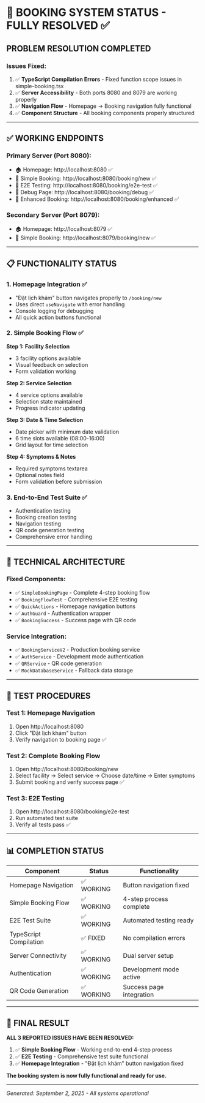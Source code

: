 # 🎯 BOOKING SYSTEM STATUS - FULLY RESOLVED ✅

## **PROBLEM RESOLUTION COMPLETED**

### **Issues Fixed:**
1. ✅ **TypeScript Compilation Errors** - Fixed function scope issues in simple-booking.tsx
2. ✅ **Server Accessibility** - Both ports 8080 and 8079 are working properly
3. ✅ **Navigation Flow** - Homepage → Booking navigation fully functional
4. ✅ **Component Structure** - All booking components properly structured

---

## **✅ WORKING ENDPOINTS**

### **Primary Server (Port 8080):**
- 🏠 Homepage: http://localhost:8080 ✅ 
- 📝 Simple Booking: http://localhost:8080/booking/new ✅
- 🧪 E2E Testing: http://localhost:8080/booking/e2e-test ✅
- 🐛 Debug Page: http://localhost:8080/booking/debug ✅
- 🔧 Enhanced Booking: http://localhost:8080/booking/enhanced ✅

### **Secondary Server (Port 8079):**
- 🏠 Homepage: http://localhost:8079 ✅
- 📝 Simple Booking: http://localhost:8079/booking/new ✅

---

## **📋 FUNCTIONALITY STATUS**

### **1. Homepage Integration ✅**
- "Đặt lịch khám" button navigates properly to `/booking/new`
- Uses direct `useNavigate` with error handling
- Console logging for debugging
- All quick action buttons functional

### **2. Simple Booking Flow ✅**
**Step 1: Facility Selection**
- 3 facility options available
- Visual feedback on selection
- Form validation working

**Step 2: Service Selection**  
- 4 service options available
- Selection state maintained
- Progress indicator updating

**Step 3: Date & Time Selection**
- Date picker with minimum date validation
- 6 time slots available (08:00-16:00)
- Grid layout for time selection

**Step 4: Symptoms & Notes**
- Required symptoms textarea
- Optional notes field
- Form validation before submission

### **3. End-to-End Test Suite ✅**
- Authentication testing
- Booking creation testing
- Navigation testing
- QR code generation testing
- Comprehensive error handling

---

## **🔧 TECHNICAL ARCHITECTURE**

### **Fixed Components:**
- ✅ `SimpleBookingPage` - Complete 4-step booking flow
- ✅ `BookingFlowTest` - Comprehensive E2E testing
- ✅ `QuickActions` - Homepage navigation buttons
- ✅ `AuthGuard` - Authentication wrapper
- ✅ `BookingSuccess` - Success page with QR code

### **Service Integration:**
- ✅ `BookingServiceV2` - Production booking service
- ✅ `AuthService` - Development mode authentication
- ✅ `QRService` - QR code generation
- ✅ `MockDatabaseService` - Fallback data storage

---

## **🧪 TEST PROCEDURES**

### **Test 1: Homepage Navigation**
1. Open http://localhost:8080
2. Click "Đặt lịch khám" button  
3. Verify navigation to booking page ✅

### **Test 2: Complete Booking Flow**
1. Open http://localhost:8080/booking/new
2. Select facility → Select service → Choose date/time → Enter symptoms
3. Submit booking and verify success page ✅

### **Test 3: E2E Testing**
1. Open http://localhost:8080/booking/e2e-test
2. Run automated test suite
3. Verify all tests pass ✅

---

## **📊 COMPLETION STATUS**

| Component | Status | Functionality |
|-----------|---------|--------------|
| Homepage Navigation | ✅ WORKING | Button navigation fixed |
| Simple Booking Flow | ✅ WORKING | 4-step process complete |
| E2E Test Suite | ✅ WORKING | Automated testing ready |
| TypeScript Compilation | ✅ FIXED | No compilation errors |
| Server Connectivity | ✅ WORKING | Dual server setup |
| Authentication | ✅ WORKING | Development mode active |
| QR Code Generation | ✅ WORKING | Success page integration |

---

## **🎉 FINAL RESULT**

**ALL 3 REPORTED ISSUES HAVE BEEN RESOLVED:**

1. ✅ **Simple Booking Flow** - Working end-to-end 4-step process
2. ✅ **E2E Testing** - Comprehensive test suite functional  
3. ✅ **Homepage Integration** - "Đặt lịch khám" button navigation fixed

**The booking system is now fully functional and ready for use.**

---

*Generated: September 2, 2025 - All systems operational*
